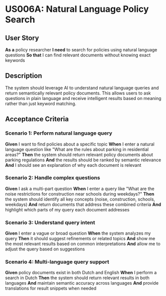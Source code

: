 # US006A: Natural Language Policy Search

## User Story

**As a** policy researcher
**I need** to search for policies using natural language questions
**So that** I can find relevant documents without knowing exact keywords

## Description

The system should leverage AI to understand natural language queries and return semantically relevant policy documents. This allows users to ask questions in plain language and receive intelligent results based on meaning rather than just keyword matching.

## Acceptance Criteria

### Scenario 1: Perform natural language query

**Given** I want to find policies about a specific topic
**When** I enter a natural language question like "What are the rules about parking in residential areas?"
**Then** the system should return relevant policy documents about parking regulations
**And** the results should be ranked by semantic relevance
**And** I should see an explanation of why each document is relevant

### Scenario 2: Handle complex questions

**Given** I ask a multi-part question
**When** I enter a query like "What are the noise restrictions for construction near schools during weekdays?"
**Then** the system should identify all key concepts (noise, construction, schools, weekdays)
**And** return documents that address these combined criteria
**And** highlight which parts of my query each document addresses

### Scenario 3: Understand query intent

**Given** I enter a vague or broad question
**When** the system analyzes my query
**Then** it should suggest refinements or related topics
**And** show me the most relevant results based on common interpretations
**And** allow me to adjust the query based on suggestions

### Scenario 4: Multi-language query support

**Given** policy documents exist in both Dutch and English
**When** I perform a search in Dutch
**Then** the system should return relevant results in both languages
**And** maintain semantic accuracy across languages
**And** provide translations for result snippets when needed
